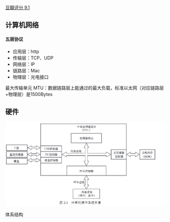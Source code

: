 [豆瓣评分 9.1](https://book.douban.com/subject/36322557/)

## 计算机网络
#### 五层协议
- 应用层：http
- 传输层：TCP、UDP
- 网络层：IP
- 链路层：Mac
- 物理层：光电接口

最大传输单元 MTU：数据链路层上能通过的最大负载，标准以太网（对应链路层+物理层）是1500Bytes

## 硬件 

![](attachments/Pasted%20image%2020240909113611.png)

体系结构

